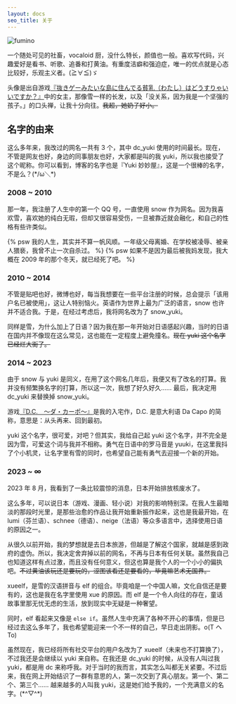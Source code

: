 ```yaml
---
layout: docs
seo_title: 关于
---
```


![fumino](/images/fumino.png)

一个随处可见的社畜，vocaloid 厨，没什么特长，颜值也一般。喜欢写代码，兴趣爱好是看书、听歌、追番和打黄油。有重度洁癖和强迫症，唯一的优点就是心态比较好，乐观主义者。(≧∀≦)ゞ

头像是出自游戏[『抜きゲーみたいな島に住んでる貧乳（わたし）はどうすりゃいいですか？』](https://qruppo.com/products/nukitashi/)中的女主，那像雪一样的长发，以及「没关系，因为我是一个坚强的孩子。」的口头禅，让我十分向往。~~我超，她奶子好小。~~

## 名字的由来

这么多年来，我改过的网名一共有 3 个，其中 dc_yuki 使用的时间最长。现在，不管是网友也好，身边的同事朋友也好，大家都是叫的我 yuki，所以我也接受了这个昵称。你可以看到，博客的名字也是『Yuki 妙妙屋』，这是一个很棒的名字，不是么？(\*/ω＼\*)

### 2008 ~ 2010

那一年，我注册了人生中的第一个 QQ 号，一直使用 snow 作为网名。因为我喜欢雪，喜欢她的纯白无瑕，但却又很容易受伤，一旦被靠近就会融化，和自己的性格有些许类似。

{% psw 我的人生，其实并不算一帆风顺。一年级父母离婚、在学校被凌辱、被亲人猥亵，我曾不止一次自杀过。 %}
{% psw 如果不是因为最后被我妈发现，我大概在 2009 年的那个冬天，就已经死了吧。 %}

### 2010 ~ 2014

不管是贴吧也好，微博也好，每当我想要在一些平台注册的时候，总会提示「该用户名已被使用」，这让人特别恼火。英语作为世界上最为广泛的语言，snow 也许并不适合我。于是，在经过考虑后，我将网名改为了 snow_yuki。

同样是雪，为什么加上了日语？因为我在那一年开始对日语感起兴趣，当时的日语在国内并不像现在这么常见，这也能在一定程度上避免撞名。~~现在 yuki 这个名字已经烂大街了。~~

### 2014 ~ 2023

由于 snow 与 yuki 是同义，在用了这个网名几年后，我便又有了改名的打算。我并没有频繁换名字的打算，所以这一次，我想了好久好久…… 最后，我决定用 dc_yuki 来替换掉 snow_yuki。

游戏[『D.C.　～ダ・カーポ～』](https://circus-co.jp/product/dchp/dc/dc.html)是我的入宅作，D.C. 是意大利语 Da Capo 的简称，意思是：从头再来、回到最初。

yuki 这个名字，很可爱，对吧？但其实，我给自己起 yuki 这个名字，并不完全是因为雪，可爱这个词与我并不相称。勇气在日语中的罗马音是 yuuki，在这里我抖了个小机灵，让名字里有雪的同时，也希望自己能有勇气去迎接一个新的开始。

### 2023 ~ ∞

2023 年 8 月，我看到了一条比较震惊的消息，日本开始排放核废水了。

这么多年，可以说日本（游戏、漫画、轻小说）对我的影响特别深。在我人生最暗淡的那段时光里，是那些治愈的作品让我开始重新振作起来，这也是我最开始，在 lumi（芬兰语）、schnee（德语）、neige（法语）等众多语言中，选择使用日语的原因之一。

从很久以前开始，我的梦想就是去日本旅游，但越是了解这个国家，就越是感到政府的虚伪。所以，我决定舍弃掉以前的网名，不再与日本有任何关联。虽然我自己也知道这样有点过激，而且没有任何意义，但这也算是我个人的一个小小的偏执吧。~~不过黄油该玩还是要玩的，涩图该看还是要看的，毕竟嘛艺术无国界。~~

xueelf，是雪的汉语拼音与 elf 的组合。毕竟咱是一个中国人嘛，文化自信还是要有的，这也是我在名字里使用 xue 的原因。而 elf 是一个令人向往的存在，童话故事里那无忧无虑的生活，放到现实中无疑是一种奢望。

同时，elf 看起来又像是 `else if`。虽然人生中充满了各种不开心的事情，但是已经过去这么多年了，我也希望能迎来一个不一样的自己，早日走出阴影。o(T ヘ To)

虽然现在，我已经将所有社交平台的用户名改为了 xueelf（未来也不打算换了），不过我还是会继续以 yuki 来自称。在我还是 dc_yuki 的时候，从没有人叫过我 yuki，都是用 dc 来称呼我。对于当时的我而言，其实怎么叫都无关紧要。不过后来，我在网上开始结识了一群有意思的人，第一次交到了真心朋友。第一个、第二个、第三个…… 越来越多的人叫我 yuki，这是她们给予我的，一个充满意义的名字。(\*^▽^\*)
